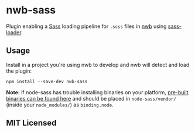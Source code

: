 # nwb-sass

Plugin enabling a [Sass](http://sass-lang.com/) loading pipeline for `.scss` files in [nwb](https://github.com/insin/nwb) using [sass-loader](https://github.com/jtangelder/sass-loader).

## Usage

Install in a project you're using nwb to develop and nwb will detect and load the plugin:

```
npm install --save-dev nwb-sass
```

**Note:** if node-sass has trouble installing binaries on your platform, [pre-built binaries can be found here](https://github.com/sass/node-sass-binaries) and should be placed in `node-sass/vendor/` (inside your `node_modules/`) as `binding.node`.

## MIT Licensed
